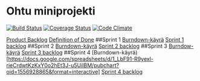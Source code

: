 # Ohtu miniprojekti
[![Build Status](https://travis-ci.org/samp3/aasit.svg?branch=master)](https://travis-ci.org/samp3/aasit) 
<a href='https://coveralls.io/github/samp3/aasit?branch=master'><img src='https://coveralls.io/repos/github/samp3/aasit/badge.svg?branch=master' alt='Coverage Status' /></a>
[![Code Climate](https://codeclimate.com/github/samp3/aasit/badges/gpa.svg)](https://codeclimate.com/github/samp3/aasit)

[Product Backlog](https://docs.google.com/spreadsheets/d/1_LbF91-R9yexl-rieCrdwtKzKxY0o2hEt3J-u5UiIBM/pubhtml?gid=0&single=true)
[Definition of Done](https://docs.google.com/spreadsheets/d/1_LbF91-R9yexl-rieCrdwtKzKxY0o2hEt3J-u5UiIBM/pubhtml?gid=1282699843&single=true)
##Sprint 1 
[Burndown-käyrä](https://docs.google.com/spreadsheets/d/1_LbF91-R9yexl-rieCrdwtKzKxY0o2hEt3J-u5UiIBM/pubchart?oid=764712834&amp;format=interactive)
[Sprint 1 backlog](https://docs.google.com/spreadsheets/d/1_LbF91-R9yexl-rieCrdwtKzKxY0o2hEt3J-u5UiIBM/pubhtml?gid=275713509&single=true)
##Sprint 2
[Burndown-käyrä](https://docs.google.com/spreadsheets/d/1_LbF91-R9yexl-rieCrdwtKzKxY0o2hEt3J-u5UiIBM/pubchart?oid=1563050953&format=interactive)
[Sprint 2 backlog](https://docs.google.com/spreadsheets/d/1_LbF91-R9yexl-rieCrdwtKzKxY0o2hEt3J-u5UiIBM/pubhtml?gid=452461191&single=true)
##Sprint 3
[Burndow-käyrä](https://docs.google.com/spreadsheets/d/1_LbF91-R9yexl-rieCrdwtKzKxY0o2hEt3J-u5UiIBM/pubchart?oid=645912414&format=interactive)
[Sprint 3 backlog](https://docs.google.com/spreadsheets/d/1_LbF91-R9yexl-rieCrdwtKzKxY0o2hEt3J-u5UiIBM/pubhtml?gid=179077994&single=true)
##Sprint 4
[Burndown-käyrä)[https://docs.google.com/spreadsheets/d/1_LbF91-R9yexl-rieCrdwtKzKxY0o2hEt3J-u5UiIBM/pubchart?oid=1556928865&format=interactive]
[Sprint 4 backlog](https://docs.google.com/spreadsheets/d/1_LbF91-R9yexl-rieCrdwtKzKxY0o2hEt3J-u5UiIBM/pubhtml?gid=421901433&single=true)
